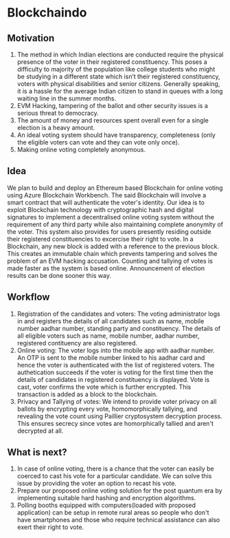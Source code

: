 # Blockchaindo
## Motivation

1)  The method in which Indian elections are conducted require the physical presence of the voter in their registered          constituency. This poses a difficulty to majority of the population like college students who might be studying in a different state which isn’t their registered constituency, voters with physical disabilities and senior citizens. Generally speaking, it is a hassle for the average Indian citizen to stand in queues with a long waiting line in the summer months.
2)	EVM Hacking, tampering of the ballot and other security issues is a serious threat to democracy.
3)	The amount of money and resources spent overall even for a single election is a heavy amount.
4)	An ideal voting system should have transparency, completeness (only the eligible voters can vote and they can vote only once).
5)	Making online voting completely anonymous.

## Idea

We plan to build and deploy an Ethereum based Blockchain for online voting using Azure Blockchain Workbench. The said Blockchain will involve a smart contract that will authenticate the voter's identity. Our idea is to exploit Blockchain technology with cryptographic hash and digital signatures to implement a decentralised online voting system without the requirement of any third party while also maintaining complete anonymity of the voter. This system also provides for users presently residing outside their registered constituencies to excercise their right to vote. In a Blockchain, any new block is added with a reference to the previous block. This creates an immutable chain which prevents tampering and solves the problem of an EVM hacking accusation. Counting and tallying of votes is made faster as the system is based online. Announcement of election results can be done sooner this way.

## Workflow

1) Registration of the candidates and voters: The voting administrator logs in and registers the details of all candidates such as name, mobile number aadhar number, standing party and constituency. The details of all eligible voters such as name, mobile number, aadhar number, registered contituency are also registered.
2) Online voting: The voter logs into the mobile app with aadhar number. An OTP is sent to the mobile number linked to his aadhar card and hence the voter is authenticated with the list of registered voters. The authetication succeeds if the voter is voting for the first time then the details of candidates in registered constituency is displayed. Vote is cast, voter confirms the vote which is further encrypted. This transaction is added as a block to the blockchain.
3) Privacy and Tallying of votes: We intend to provide voter privacy on all ballots by encrypting every vote, homomorphically tallying, and revealing the vote count using Paillier cryptosystem decryption process. This ensures secrecy since votes are homorphically tallied and aren't decrypted at all.

## What is next?
1) In case of online voting, there is a chance that the voter can easily be coerced to cast his vote for a particular candidate. We can solve this issue by providing the voter an option to recast his vote. 
2) Prepare our proposed online voting solution for the post quantum era by implementing suitable hard hashing and encryption algorithms.
3) Polling booths equipped with computers(loaded with proposed application) can be setup in remote rural areas so people who don't have smartphones and those who require technical assistance can also exert their right to vote. 




